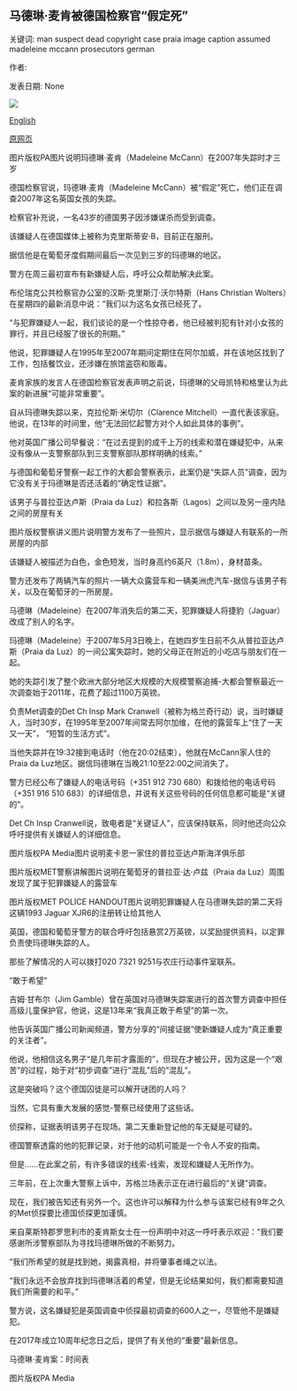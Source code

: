 ## 马德琳·麦肯被德国检察官“假定死”

关键词: man suspect dead copyright case praia image caption assumed madeleine mccann prosecutors german

作者: 

发表日期: None

![](https://ichef.bbci.co.uk/news/1024/branded_news/A5BF/production/_97713424_mediaitem97713423.jpg)

[English](Madeleine%20McCann%20%27assumed%20dead%27%20by%20German%20prosecutors.md)

[原网页](https://www.bbc.com/news/uk-52916137)

图片版权PA图片说明玛德琳·麦肯（Madeleine McCann）在2007年失踪时才三岁

德国检察官说，玛德琳·麦肯（Madeleine McCann）被“假定”死亡，他们正在调查2007年这名英国女孩的失踪。

检察官补充说，一名43岁的德国男子因涉嫌谋杀而受到调查。

该嫌疑人在德国媒体上被称为克里斯蒂安·B，目前正在服刑。

据信他是在葡萄牙度假期间最后一次见到三岁的玛德琳的地区。

警方在周三最初宣布有新嫌疑人后，呼吁公众帮助解决此案。

布伦瑞克公共检察官办公室的汉斯·克里斯汀·沃尔特斯（Hans Christian Wolters）在星期四的最新消息中说：“我们以为这名女孩已经死了。

“与犯罪嫌疑人一起，我们谈论的是一个性掠夺者，他已经被判犯有针对小女孩的罪行，并且已经服了很长的刑期。”

他说，犯罪嫌疑人在1995年至2007年期间定期住在阿尔加威，并在该地区找到了工作，包括餐饮业，还涉嫌在旅馆盗窃和贩毒。

麦肯家族的发言人在德国检察官发表声明之前说，玛德琳的父母凯特和格里认为此案的新进展“可能非常重要”。

自从玛德琳失踪以来，克拉伦斯·米切尔（Clarence Mitchell）一直代表该家庭。他说，在13年的时间里，他“无法回忆起警方对个人如此具体的事例”。

他对英国广播公司早餐说：“在过去提到的成千上万的线索和潜在嫌疑犯中，从来没有像从一支警察部队到三支警察部队那样明确的线索。”

与德国和葡萄牙警察一起工作的大都会警察表示，此案仍是“失踪人员”调查，因为它没有关于玛德琳是否还活着的“确定性证据”。

该男子与普拉亚达卢斯（Praia da Luz）和拉各斯（Lagos）之间以及另一座内陆之间的房屋有关

图片版权警察讲义图片说明警方发布了一些照片，显示据信与嫌疑人有联系的一所房屋的内部

该嫌疑人被描述为白色，金色短发，当时身高约6英尺（1.8m），身材苗条。

警方还发布了两辆汽车的照片-一辆大众露营车和一辆美洲虎汽车-据信与该男子有关，以及在葡萄牙的一所房屋。

马德琳（Madeleine）在2007年消失后的第二天，犯罪嫌疑人将捷豹（Jaguar）改成了别人的名字。

玛德琳（Madeleine）于2007年5月3日晚上，在她四岁生日前不久从普拉亚达卢斯（Praia da Luz）的一间公寓失踪时，她的父母正在附近的小吃店与朋友们在一起。

她的失踪引发了整个欧洲大部分地区大规模的大规模警察追捕-大都会警察最近一次调查始于2011年，花费了超过1100万英镑。

负责Met调查的Det Ch Insp Mark Cranwell（被称为格兰奇行动）说，当时嫌疑人，当时30岁，在1995年至2007年间常去阿尔加维，在他的露营车上“住了一天又一天”， “短暂的生活方式”。

当他失踪并在19:32接到电话时（他在20:02结束），他就在McCann家人住的Praia da Luz地区。据信玛德琳在当晚21:10至22:00之间消失了。

警方已经公布了嫌疑人的电话号码（+351 912 730 680）和拨给他的电话号码（+351 916 510 683）的详细信息，并说有关这些号码的任何信息都可能是“关键的”。

Det Ch Insp Cranwell说，致电者是“关键证人”，应该保持联系，同时他还向公众呼吁提供有关嫌疑人的详细信息。

图片版权PA Media图片说明麦卡恩一家住的普拉亚达卢斯海洋俱乐部

图片版权MET警察讲解图片说明在葡萄牙的普拉亚·达·卢兹（Praia da Luz）周围发现了属于犯罪嫌疑人的露营车

图片版权MET POLICE HANDOUT图片说明犯罪嫌疑人在马德琳失踪的第二天将这辆1993 Jaguar XJR6的注册转让给其他人

英国，德国和葡萄牙警方的联合呼吁包括悬赏2万英镑，以奖励提供资料，以定罪负责使玛德琳失踪的人。

那些了解情况的人可以拨打020 7321 9251与农庄行动事件室联系。

“敢于希望”

吉姆·甘布尔（Jim Gamble）曾在英国对马德琳失踪案进行的首次警方调查中担任高级儿童保护官，他说，这是13年来“我真正敢于希望”的第一次。

他告诉英国广播公司新闻频道，警方分享的“间接证据”使新嫌疑人成为“真正重要的关注者”。

他说，他相信这名男子“是几年前才露面的”，但现在才被公开，因为这是一个“艰苦”的过程，始于对“初步调查”进行“混乱”后的“混乱”。

这是突破吗？这个德国囚徒是可以解开谜团的人吗？

当然，它具有重大发展的感觉-警察已经使用了这些话。

侦探称，证据表明该男子在现场。第二天重新登记他的车无疑是可疑的。

德国警察透露的他的犯罪记录，对于他的动机可能是一个令人不安的指南。

但是……在此案之前，有许多错误的线索-线索，发现和嫌疑人无所作为。

三年前，在上次重大警察上诉中，苏格兰场表示正在进行最后的“关键”调查。

现在，我们被告知还有另外一个。这也许可以解释为什么参与该案已经有9年之久的Met侦探要比德国侦探更加谨慎。

来自莱斯特郡罗思利市的麦肯斯女士在一份声明中对这一呼吁表示欢迎：“我们要感谢所涉警察部队为寻找玛德琳所做的不断努力。

“我们所希望的就是找到她，揭露真相，并将肇事者绳之以法。

“我们永远不会放弃找到玛德琳活着的希望，但是无论结果如何，我们都需要知道我们所需要的和平。”

警方说，这名嫌疑犯是英国调查中侦探最初调查的600人之一，尽管他不是嫌疑犯。

在2017年成立10周年纪念日之后，提供了有关他的“重要”最新信息。

马德琳·麦肯案：时间表

图片版权PA Media